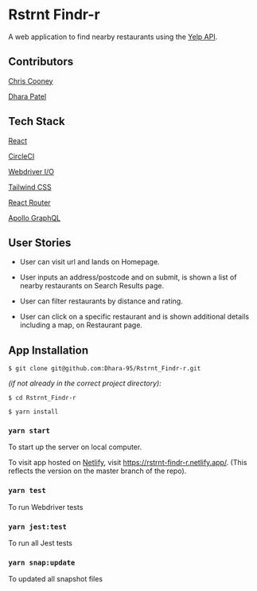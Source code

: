 # Rstrnt Findr-r

A web application to find nearby restaurants using the [Yelp API](https://www.yelp.com/developers/graphql/guides/intro).

## Contributors

[Chris Cooney](https://github.com/ChrisCooney05)

[Dhara Patel](https://github.com/Dhara-95)

## Tech Stack

[React](https://reactjs.org/docs/getting-started.html)

[CircleCI](https://circleci.com/docs/)

[Webdriver I/O](https://webdriver.io/docs/gettingstarted.html)

[Tailwind CSS](https://tailwindcss.com/)

[React Router](https://reactrouter.com/web/guides/quick-start)

[Apollo GraphQL](https://www.apollographql.com/docs/react/get-started/)

## User Stories

- User can visit url and lands on Homepage.

- User inputs an address/postcode and on submit, is shown a list of nearby restaurants on Search Results page.

- User can filter restaurants by distance and rating.

- User can click on a specific restaurant and is shown additional details including a map, on Restaurant page.

## App Installation

```
$ git clone git@github.com:Dhara-95/Rstrnt_Findr-r.git
```
*(if not already in the correct project directory):*
```
$ cd Rstrnt_Findr-r
```
```
$ yarn install
```

### `yarn start`

To start up the server on local computer.

To visit app hosted on [Netlify](https://www.netlify.com/), visit https://rstrnt-findr-r.netlify.app/. (This reflects the version on the master branch of the repo).

### `yarn test`

To run Webdriver tests

### `yarn jest:test`

To run all Jest tests

### `yarn snap:update`

To updated all snapshot files
